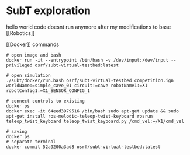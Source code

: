 # SubT exploration

hello world code doesnt run anymore after my modifications to base
[[Robotics]]

[[Docker]] commands
```
# open image and bash 
docker run -it --entrypoint /bin/bash -v /dev/input:/dev/input --privileged osrf/subt-virtual-testbed:latest 

# open simulation 
./subt/docker/run.bash osrf/subt-virtual-testbed competition.ign worldName:=simple_cave_01 circuit:=cave robotName1:=X1 robotConfig1:=X1_SENSOR_CONFIG_1 

# connect controls to existing 
docker ps 
docker exec -it 64eed3979516 /bin/bash sudo apt-get update && sudo apt-get install ros-melodic-teleop-twist-keyboard rosrun teleop_twist_keyboard teleop_twist_keyboard.py /cmd_vel:=/X1/cmd_vel 

# saving 
docker ps 
# separate terminal 
docker commit 52a9200a3ad8 osrf/subt-virtual-testbed:latest
```

